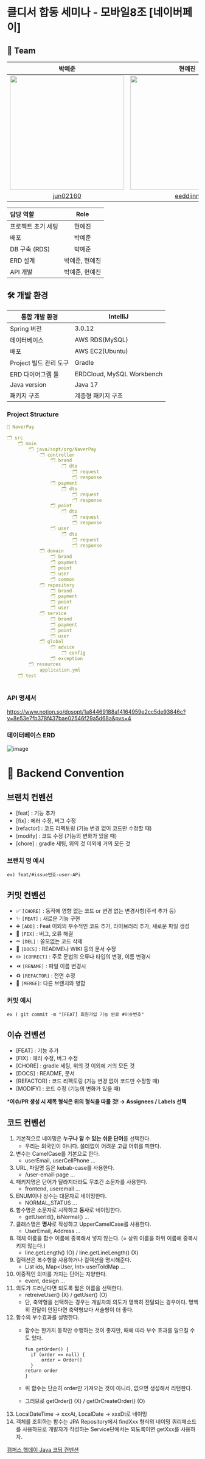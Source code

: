 # 클디서 합동 세미나 - 모바일8조 [네이버페이]

## 🧸 Team

|                             박예준                             |                                                                현예진                                                                 |
| :----------------------------------------------------------: |:----------------------------------------------------------------------------------------------------------------------------------:|
| <img src="https://github.com/SOPT-33RD-APP-NAVERPAY/NaverPay-Server/assets/80024278/a5b6fe21-ee43-4442-95b8-f00654c3ba88" width="300"/> | <img src="https://github.com/SOPT-33RD-APP-NAVERPAY/NaverPay-Server/assets/80024278/f38b7a70-1bf3-48b6-ad8a-05a1deb165be" width="300"/> |
|              [jun02160](https://github.com/jun02160)               |                                             [eeddiinn](https://github.com/eeddiinn)



| 담당 역할              |   Role   |
|:-------------------|:--------:|
| 프로젝트 초기 세팅       |   현예진    |
| 배포                  |   박예준    |
| DB 구축 (RDS)         |   박예준    |
| ERD 설계              | 박예준, 현예진 |
| API 개발              | 박예준, 현예진 |


## 🛠️ 개발 환경

| 통합 개발 환경 | IntelliJ |
| --- | --- |
| Spring 버전 | 3.0.12 |
| 데이터베이스 | AWS RDS(MySQL) |
| 배포 | AWS EC2(Ubuntu) |
| Project 빌드 관리 도구 | Gradle |
| ERD 다이어그램 툴 | ERDCloud, MySQL Workbench |
| Java version | Java 17 |
| 패키지 구조 | 계층형 패키지 구조 |


### Project Structure

```yaml
📂 NaverPay

🗂 src
    🗂 main
        🗂 java/sopt/org/NaverPay
            🗂 controller
                🗂 brand
                    🗂 dto
                        🗂 request
                        🗂 response
                🗂 payment
                    🗂 dto
                        🗂 request
                        🗂 response
                🗂 point
                    🗂 dto
                        🗂 request
                        🗂 response
                🗂 user
                    🗂 dto
                        🗂 request
                        🗂 response
            🗂 domain
                🗂 brand
                🗂 payment
                🗂 point
                🗂 user
                🗂 common
            🗂 repository
                🗂 brand
                🗂 payment
                🗂 point
                🗂 user
            🗂 service
                🗂 brand
                🗂 payment
                🗂 point
                🗂 user
            🗂 global
                🗂 advice
                    🗂 config  
                🗂 exception
        🗂 resources
            application.yml
    🗂 test 
    
```

### API 명세서
https://www.notion.so/dosopt/1a84469188a14164959e2cc5de93846c?v=8e53e7fb378f437bae02546f29a5d68a&pvs=4


### 데이터베이스 ERD

![image](https://github.com/SOPT-33RD-APP-NAVERPAY/NaverPay-Server/assets/80024278/27797a30-a964-48e5-9db1-6dfaa3bbd44c)


# 👥 Backend Convention

## 브랜치 컨벤션

- [feat] : 기능 추가
- [fix] : 에러 수정, 버그 수정
- [refactor] : 코드 리펙토링 (기능 변경 없이 코드만 수정할 때)
- [modify] : 코드 수정 (기능의 변화가 있을 때)
- [chore] : gradle 세팅, 위의 것 이외에 거의 모든 것

### 브랜치 명 예시

`ex) feat/#issue번호-user-APi`

## 커밋 컨벤션

- ✅ `[CHORE]` : 동작에 영향 없는 코드 or 변경 없는 변경사항(주석 추가 등)
- ✨ `[FEAT]` : 새로운 기능 구현
- ➕ `[ADD]` : Feat 이외의 부수적인 코드 추가, 라이브러리 추가, 새로운 파일 생성
- 🔨 `[FIX]` : 버그, 오류 해결
- ⚰️ `[DEL]` : 쓸모없는 코드 삭제
- 📝 `[DOCS]` : README나 WIKI 등의 문서 수정
- ✏️ `[CORRECT]` : 주로 문법의 오류나 타입의 변경, 이름 변경시
- ⏪️ `[RENAME]` : 파일 이름 변경시
- ♻️ `[REFACTOR]` : 전면 수정
- 🔀 `[MERGE]`: 다른 브랜치와 병합

### 커밋 예시

`ex ) git commit -m "[FEAT] 회원가입 기능 완료 #이슈번호"`

## 이슈 컨벤션

- [FEAT] : 기능 추가
- [FIX] : 에러 수정, 버그 수정
- [CHORE] : gradle 세팅, 위의 것 이외에 거의 모든 것
- [DOCS] : README, 문서
- [REFACTOR] : 코드 리펙토링 (기능 변경 없이 코드만 수정할 때)
- [MODIFY] : 코드 수정 (기능의 변화가 있을 때)

***이슈/PR 생성 시 제목 형식은 위의 형식을 따를 것! → Assignees / Labels 선택**

## 코드 컨벤션

1. 기본적으로 네이밍은 **누구나 알 수 있는 쉬운 단어**를 선택한다.
    - 우리는 외국인이 아니다. 쓸데없이 어려운 고급 어휘를 피한다.
2. 변수는 CamelCase를 기본으로 한다.
    - userEmail, userCellPhone ...
3. URL, 파일명 등은 kebab-case를 사용한다.
    - /user-email-page ...
4. 패키지명은 단어가 달라지더라도 무조건 소문자를 사용한다.
    - frontend, useremail ...
5. ENUM이나 상수는 대문자로 네이밍한다.
    - NORMAL_STATUS ...
6. 함수명은 소문자로 시작하고 **동사**로 네이밍한다.
    - getUserId(), isNormal() ...
7. 클래스명은 **명사**로 작성하고 UpperCamelCase를 사용한다.
    - UserEmail, Address ...
8. 객체 이름을 함수 이름에 중복해서 넣지 않는다. (= 상위 이름을 하위 이름에 중복시키지 않는다.)
    - line.getLength() (O) / line.getLineLength() (X)
9. 컬렉션은 복수형을 사용하거나 컬렉션을 명시해준다.
    - List ids, Map<User, Int> userToIdMap ...
10. 이중적인 의미를 가지는 단어는 지양한다.
    - event, design ...
11. 의도가 드러난다면 되도록 짧은 이름을 선택한다.
    - retreiveUser() (X) / getUser() (O)
    - 단, 축약형을 선택하는 경우는 개발자의 의도가 명백히 전달되는 경우이다. 명백히 전달이 안된다면 축약형보다 서술형이 더 좋다.
12. 함수의 부수효과를 설명한다.
    - 함수는 한가지 동작만 수행하는 것이 좋지만, 때에 따라 부수 효과를 일으킬 수도 있다.
        
        ```
        fun getOrder() {
          if (order == null) {
              order = Order()
          }
        return order
        }
        ```
        
    - 위 함수는 단순히 order만 가져오는 것이 아니라, 없으면 생성해서 리턴한다.
    - 그러므로 getOrder() (X) / getOrCreateOrder() (O)
13. LocalDateTime -> xxxAt, LocalDate -> xxxDt로 네이밍
14. 객체를 조회하는 함수는 JPA Repository에서 findXxx 형식의 네이밍 쿼리메소드를 사용하므로 개발자가 작성하는 Service단에서는 되도록이면 getXxx를 사용하자.

[캠퍼스 핵데이 Java 코딩 컨벤션](https://naver.github.io/hackday-conventions-java/)
